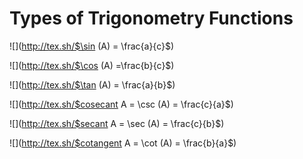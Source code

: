 # Types of Trigonometry Functions

![](http://tex.sh/$\sin \(A\) = \\frac{a}{c}$)

![](http://tex.sh/$\cos \(A\)  =\\frac{b}{c}$)

![](http://tex.sh/$\tan \(A\) = \\frac{a}{b}$)

![](http://tex.sh/$cosecant A = \csc \(A\) = \\frac{c}{a}$)

![](http://tex.sh/$secant A = \sec \(A\) = \\frac{c}{b}$)

![](http://tex.sh/$cotangent A = \cot \(A\) = \\frac{b}{a}$)
